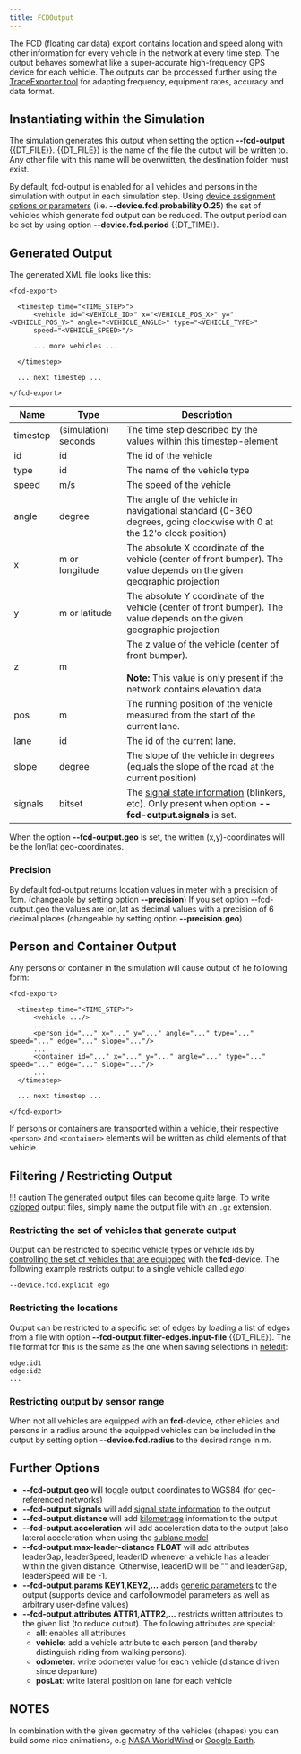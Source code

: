 ```yaml
---
title: FCDOutput
---
```


The FCD (floating car data) export contains location and speed along
with other information for every vehicle in the network at every time
step. The output behaves somewhat like a super-accurate high-frequency
GPS device for each vehicle. The outputs can be processed further using
the [TraceExporter tool](../../Tools/TraceExporter.md) for adapting
frequency, equipment rates, accuracy and data format.

## Instantiating within the Simulation

The simulation generates this output when setting the option **--fcd-output** {{DT_FILE}}. {{DT_FILE}} is the
name of the file the output will be written to. Any other file with this
name will be overwritten, the destination folder must exist.

By default, fcd-output is enabled for all vehicles and persons in the
simulation with output in each simulation step. Using [device assignment
options or
parameters](../../Definition_of_Vehicles,_Vehicle_Types,_and_Routes.md#devices)
(i.e. **--device.fcd.probability 0.25**) the set of vehicles which generate fcd output can be reduced.
The output period can be set by using option **--device.fcd.period** {{DT_TIME}}.

## Generated Output

The generated XML file looks like this:

```
<fcd-export>

  <timestep time="<TIME_STEP>">
      <vehicle id="<VEHICLE_ID>" x="<VEHICLE_POS_X>" y="<VEHICLE_POS_Y>" angle="<VEHICLE_ANGLE>" type="<VEHICLE_TYPE>"
      speed="<VEHICLE_SPEED>"/>

      ... more vehicles ...

  </timestep>

  ... next timestep ...

</fcd-export>
```

| Name     | Type                 | Description                                                                                                             |
| -------- | -------------------- | ----------------------------------------------------------------------------------------------------------------------- |
| timestep | (simulation) seconds | The time step described by the values within this timestep-element                                                      |
| id       | id                   | The id of the vehicle                                                                                                   |
| type     | id                   | The name of the vehicle type                                                                                            |
| speed    | m/s                  | The speed of the vehicle                                                                                                |
| angle    | degree               | The angle of the vehicle in navigational standard (0-360 degrees, going clockwise with 0 at the 12'o clock position)    |
| x        | m or longitude       | The absolute X coordinate of the vehicle (center of front bumper). The value depends on the given geographic projection |
| y        | m or latitude        | The absolute Y coordinate of the vehicle (center of front bumper). The value depends on the given geographic projection |
| z        | m                    | The z value of the vehicle (center of front bumper).<br><br>**Note:** This value is only present if the network contains elevation data      |
| pos      | m                    | The running position of the vehicle measured from the start of the current lane.                                        |
| lane     | id                   | The id of the current lane.                                                                                             |
| slope    | degree               | The slope of the vehicle in degrees (equals the slope of the road at the current position)                              |
| signals  | bitset               | The [signal state information](../../TraCI/Vehicle_Signalling.md) (blinkers, etc). Only present when option **--fcd-output.signals** is set.  |

When the option **--fcd-output.geo** is set, the written (x,y)-coordinates will be the
lon/lat geo-coordinates.

### Precision

By default fcd-output returns location values in meter with a precision
of 1cm. (changeable by setting option **--precision**) If you set option
--fcd-output.geo the values are lon,lat as decimal values with a
precision of 6 decimal places (changeable by setting option **--precision.geo**)

## Person and Container Output

Any persons or container in the simulation will cause output of he
following form:

```
<fcd-export>

  <timestep time="<TIME_STEP>">
      <vehicle .../>
      ...
      <person id="..." x="..." y="..." angle="..." type="..." speed="..." edge="..." slope="..."/>
      ...
      <container id="..." x="..." y="..." angle="..." type="..." speed="..." edge="..." slope="..."/>
      ...
  </timestep>

  ... next timestep ...

</fcd-export>
```

If persons or containers are transported within a vehicle, their
respective `<person>` and `<container>` elements will be written as child elements of that
vehicle.

## Filtering / Restricting Output

!!! caution
    The generated output files can become quite large. To write [gzipped](https://en.wikipedia.org/wiki/Gzip) output files, simply name the output file with an `.gz` extension.

### Restricting the set of vehicles that generate output
Output can be restricted to specific vehicle types or vehicle ids by [controlling the set of vehicles that are equipped](../../Definition_of_Vehicles,_Vehicle_Types,_and_Routes.md#devices)   with the **fcd**-device. The following example restricts output to a
  single vehicle called *ego*:
```
--device.fcd.explicit ego
```

### Restricting the locations
Output can be restricted to a specific set of edges by loading a list of edges from a file with option **--fcd-output.filter-edges.input-file** {{DT_FILE}}. The file format for
this is the same as the one when saving selections in  [netedit](../../Netedit/index.md):
```
edge:id1
edge:id2
...
```

### Restricting output by sensor range
When not all vehicles are equipped with an **fcd**-device, other ehicles and persons in a radius around the equipped vehicles can be included in the output by setting option **--device.fcd.radius** to the desired range in m.

## Further Options

- **--fcd-output.geo** will toggle output coordinates to WGS84 (for
  geo-referenced networks)
- **--fcd-output.signals** will add [signal state
  information](../../TraCI/Vehicle_Signalling.md) to the output
- **--fcd-output.distance** will add [kilometrage](../Railways.md#kilometrage-mileage-chainage) information to the output
- **--fcd-output.acceleration** will add acceleration data to the output (also lateral acceleration when using the [sublane model](../SublaneModel.md)
- **--fcd-output.max-leader-distance FLOAT** will add attributes leaderGap, leaderSpeed, leaderID whenever a vehicle has a leader within the given distance. Otherwise, leaderID will be "" and leaderGap, leaderSpeed will be -1.
- **--fcd-output.params KEY1,KEY2,...** adds [generic parameters](../GenericParameters.md) to the output (supports device and carfollowmodel parameters as well as arbitrary user-define values)
- **--fcd-output.attributes ATTR1,ATTR2,...** restricts written attributes to the given list (to reduce output). The following attributes are special:
  - **all**: enables all attributes
  - **vehicle**: add a vehicle attribute to each person (and thereby distinguish riding from walking persons).
  - **odometer**: write odometer value for each vehicle (distance driven since departure)
  - **posLat**: write lateral position on lane for each vehicle
  
## NOTES

In combination with the given geometry of the vehicles (shapes) you can
build some nice animations, e.g [NASA
WorldWind](http://worldwind.arc.nasa.gov/java/) or [Google
Earth](http://earth.google.com).
